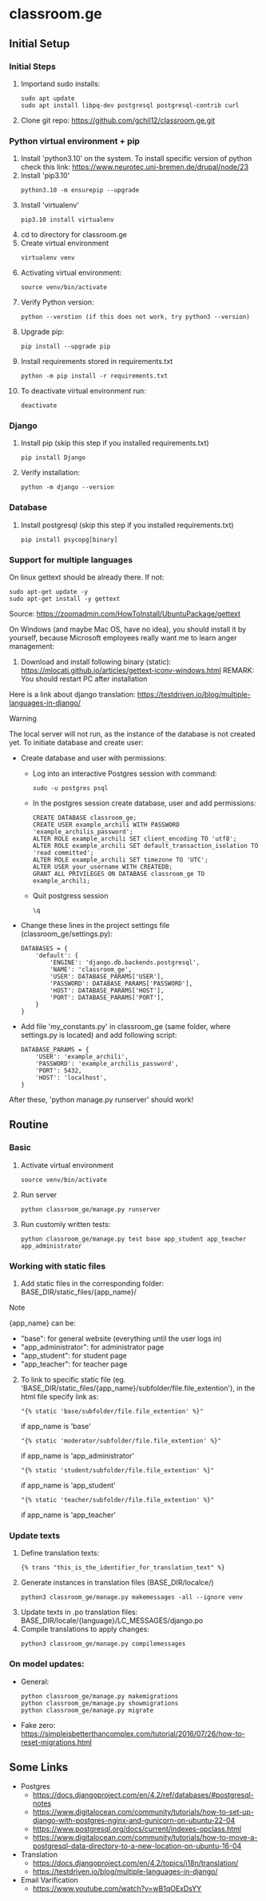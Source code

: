 # classroom.ge


## Initial Setup

### Initial Steps
1) Importand sudo installs:
    ```
    sudo apt update
    sudo apt install libpq-dev postgresql postgresql-contrib curl
    ```
2) Clone git repo: https://github.com/gchil12/classroom.ge.git


### Python virtual environment + pip
1) Install 'python3.10' on the system. To install specific version of python check this link: https://www.neurotec.uni-bremen.de/drupal/node/23
2) Install 'pip3.10'
    ```
    python3.10 -m ensurepip --upgrade
    ```
3) Install 'virtualenv'
    ```
    pip3.10 install virtualenv
    ```
3) cd to directory for classroom.ge
4) Create virtual environment
    ```
    virtualenv venv
    ```
5) Activating virtual environment:
    ```
    source venv/bin/activate
    ```
6) Verify Python version:
    ```
    python --verstion (if this does not work, try python3 --version)
    ```
7) Upgrade pip:
    ```
    pip install --upgrade pip
    ```
8) Install requirements stored in requirements.txt
    ```
    python -m pip install -r requirements.txt
    ```
8) To deactivate virtual environment run:
    ```
    deactivate
    ```


### Django
1) Install pip (skip this step if you installed requirements.txt)
    ```
    pip install Django
    ```
2) Verify installation:
    ```
    python -m django --version
    ```


### Database
1) Install postgresql (skip this step if you installed requirements.txt)
    ```
    pip install psycopg[binary]
    ```


### Support for multiple languages
On linux gettext should be already there. If not:
```
sudo apt-get update -y
sudo apt-get install -y gettext
```
Source: https://zoomadmin.com/HowToInstall/UbuntuPackage/gettext

On Windows (and maybe Mac OS, have no idea),
you should install it by yourself, because Microsoft employees really want me to learn
anger management:
1) Download and install following binary (static):
    https://mlocati.github.io/articles/gettext-iconv-windows.html
    REMARK: You should restart PC after installation

Here is a link about django translation:
    https://testdriven.io/blog/multiple-languages-in-django/


> [!WARNING]
> The local server will not run, as the instance of the database is not created yet.
> To initiate database and create user:
> - Create database and user with permissions:
>   - Log into an interactive Postgres session with command:
>       ```
>       sudo -u postgres psql
>       ```
>   - In the postgres session create database, user and add permissions:
>       ```
>       CREATE DATABASE classroom_ge;
>       CREATE USER example_archili WITH PASSWORD 'example_archilis_password';
>       ALTER ROLE example_archili SET client_encoding TO 'utf8';
>       ALTER ROLE example_archili SET default_transaction_isolation TO 'read committed';
>       ALTER ROLE example_archili SET timezone TO 'UTC';
>       ALTER USER your_username WITH CREATEDB;
>       GRANT ALL PRIVILEGES ON DATABASE classroom_ge TO example_archili;
>       ```
>   - Quit postgress session
>       ```
>       \q
>       ```
> - Change these lines in the project settings file (classroom_ge/settings.py):
>
>       DATABASES = {
>           'default': {
>               'ENGINE': 'django.db.backends.postgresql',
>               'NAME': 'classroom_ge',
>               'USER': DATABASE_PARAMS['USER'],
>               'PASSWORD': DATABASE_PARAMS['PASSWORD'],
>               'HOST': DATABASE_PARAMS['HOST'],
>               'PORT': DATABASE_PARAMS['PORT'],
>           }
>       }
>
> - Add file 'my_constants.py' in classroom_ge (same folder, where settings.py is located) and add following script:
>
>       DATABASE_PARAMS = {
>           'USER': 'example_archili',
>           'PASSWORD': 'example_archilis_password',
>           'PORT': 5432,
>           'HOST': 'localhost',
>       }
>
> After these, 'python manage.py runserver' should work!


## Routine
### Basic
1) Activate virtual environment
    ```
    source venv/bin/activate
    ```
2) Run server
    ```
    python classroom_ge/manage.py runserver
    ```
3) Run customly written tests:
    ```
    python classroom_ge/manage.py test base app_student app_teacher app_administrator
    ```
### Working with static files
1) Add static files in the corresponding folder: BASE_DIR/static_files/{app_name}/
> [!NOTE]
> {app_name} can be:
> - "base": for general website (everything until the user logs in)
> - "app_administrator": for administrator page
> - "app_student": for student page
> - "app_teacher": for teacher page
2) To link to specific static file (eg. 'BASE_DIR/static_files/{app_name}/subfolder/file.file_extention'), in the html file specify link as:
    ```
    "{% static 'base/subfolder/file.file_extention' %}"
    ```
    if app_name is 'base'
    ```
    "{% static 'moderator/subfolder/file.file_extention' %}"
    ```
    if app_name is 'app_administrator'
    ```
    "{% static 'student/subfolder/file.file_extention' %}"
    ```
    if app_name is 'app_student'
    ```
    "{% static 'teacher/subfolder/file.file_extention' %}"
    ```
    if app_name is 'app_teacher'


### Update texts
1) Define translation texts:
    ```
    {% trans "this_is_the_identifier_for_translation_text" %}
    ```
2) Generate instances in translation files (BASE_DIR/localce/)
    ```
    python3 classroom_ge/manage.py makemessages -all --ignore venv
    ```
3) Update texts in .po translation files: BASE_DIR/locale/{language}/LC_MESSAGES/django.po
4) Compile translations to apply changes:
    ```
    python3 classroom_ge/manage.py compilemessages
    ```

### On model updates:
- General:
    ```
    python classroom_ge/manage.py makemigrations
    python classroom_ge/manage.py showmigrations
    python classroom_ge/manage.py migrate
    ```
- Fake zero: https://simpleisbetterthancomplex.com/tutorial/2016/07/26/how-to-reset-migrations.html



## Some Links
- Postgres
    - https://docs.djangoproject.com/en/4.2/ref/databases/#postgresql-notes
    - https://www.digitalocean.com/community/tutorials/how-to-set-up-django-with-postgres-nginx-and-gunicorn-on-ubuntu-22-04
    - https://www.postgresql.org/docs/current/indexes-opclass.html
    - https://www.digitalocean.com/community/tutorials/how-to-move-a-postgresql-data-directory-to-a-new-location-on-ubuntu-16-04
- Translation
    - https://docs.djangoproject.com/en/4.2/topics/i18n/translation/
    - https://testdriven.io/blog/multiple-languages-in-django/
- Email Varification
    - https://www.youtube.com/watch?v=wB1qOExDsYY
